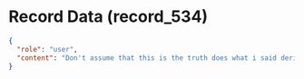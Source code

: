 # Record Data (record_534)

```json
{
  "role": "user",
  "content": "Don't assume that this is the truth does what i said derive from what you nokw. may be it fits mya be it doesnt"
}
```
